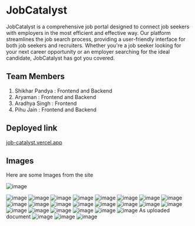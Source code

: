 # JobCatalyst

JobCatalyst is a comprehensive job portal designed to connect job seekers with employers in the most efficient and effective way. 
Our platform streamlines the job search process, providing a user-friendly interface for both job seekers and recruiters.
Whether you're a job seeker looking for your next career opportunity or an employer searching for the ideal candidate, JobCatalyst has got you covered.

## Team Members
1. Shikhar Pandya : Frontend and Backend
2. Aryaman        : Frontend and Backend
3. Aradhya Singh  : Frontend
4. Pihu Jain      : Frontend and Backend


## Deployed link
[job-catalyst.vercel.app](https://job-catalyst.vercel.app/)


## Images 

Here are some Images from the site 

![image](https://github.com/shikharpandya0487/JobCatalyst/assets/122032292/f5778703-4463-4fd8-9246-3a9dd8a04a34)


![image](https://github.com/shikharpandya0487/JobCatalyst/assets/122032292/ab911881-f75a-4960-a794-acdd68062b75)
![image](https://github.com/shikharpandya0487/JobCatalyst/assets/122032292/452575b5-7031-4f4f-a6cc-3a8afca08d84)
![image](https://github.com/shikharpandya0487/JobCatalyst/assets/122032292/4914a0b8-4fc6-4729-bd49-f821b3ac13b2)
![image](https://github.com/shikharpandya0487/JobCatalyst/assets/122032292/227d6207-39f0-43d1-b203-bf0475a26b20)
![image](https://github.com/shikharpandya0487/JobCatalyst/assets/122032292/01af6089-0639-4592-b7e7-333ae803c346)
![image](https://github.com/shikharpandya0487/JobCatalyst/assets/122032292/b5acdbcc-9eef-4096-bdd2-8a5bc2e37a69)
![image](https://github.com/shikharpandya0487/JobCatalyst/assets/122032292/2bdfed50-238d-49d0-b767-0ba8a2723770)
![image](https://github.com/shikharpandya0487/JobCatalyst/assets/122032292/4867bed5-d2ff-4ef3-823e-4814ca6e4aaa)
![image](https://github.com/shikharpandya0487/JobCatalyst/assets/122032292/e9b6cbb6-1105-46d3-b300-ed28c652e3da)
![image](https://github.com/shikharpandya0487/JobCatalyst/assets/122032292/7895d55c-66e9-48b5-930c-59137596e62e)
![image](https://github.com/shikharpandya0487/JobCatalyst/assets/122032292/9d2faafd-a558-4cea-a537-45e9684bc9b4)
![image](https://github.com/shikharpandya0487/JobCatalyst/assets/122032292/d72be82d-43a7-4cb4-9a00-cad9f75af909)
![image](https://github.com/shikharpandya0487/JobCatalyst/assets/122032292/62b13c5c-df50-4290-99a8-1cc27b676513)
![image](https://github.com/shikharpandya0487/JobCatalyst/assets/122032292/863865cc-22d9-4985-b635-595abccb2b55)
![image](https://github.com/shikharpandya0487/JobCatalyst/assets/122032292/48b78041-d2a9-44bb-bd27-0d39cff2fea0)
![image](https://github.com/shikharpandya0487/JobCatalyst/assets/122032292/efe047f0-6463-4cca-bc5d-683f59f7b98c)
![image](https://github.com/shikharpandya0487/JobCatalyst/assets/122032292/60e876fb-5dd3-4197-a01f-6599fb64218b)
![image](https://github.com/shikharpandya0487/JobCatalyst/assets/122032292/478613dd-330c-4395-86e3-3e6fdb79da05)
![image](https://github.com/shikharpandya0487/JobCatalyst/assets/122032292/9529167e-8727-4818-9f91-84032c3c8fe6)
![image](https://github.com/shikharpandya0487/JobCatalyst/assets/122032292/66da1ec1-7146-4697-b1df-7ffb7282ec8e)
![image](https://github.com/shikharpandya0487/JobCatalyst/assets/122032292/aafdf203-7a47-4da6-bd29-88a45eefc7f4)
![image](https://github.com/shikharpandya0487/JobCatalyst/assets/122032292/2f4ca564-310a-451e-bffc-739a688a2a6d)
As uploaded document
![image](https://github.com/shikharpandya0487/JobCatalyst/assets/122032292/37091549-2063-46d2-93b3-1ab031d709b4)
![image](https://github.com/shikharpandya0487/JobCatalyst/assets/122032292/0fa46eb0-63b4-43c1-82a1-6394e7c6e8c3)
![image](https://github.com/shikharpandya0487/JobCatalyst/assets/122032292/6c74cc65-1251-4bd0-b978-39cbf1a535a0)










